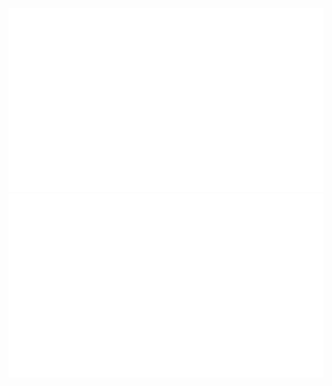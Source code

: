 <!-- ### Hi there 👋 -->

<!--
**Ramen5914/Ramen5914** is a ✨ _special_ ✨ repository because its `README.md` (this file) appears on your GitHub profile.

Here are some ideas to get you started:

- 🔭 I’m currently working on ...
- 🌱 I’m currently learning ...
- 👯 I’m looking to collaborate on ...
- 🤔 I’m looking for help with ...
- 💬 Ask me about ...
- 📫 How to reach me: ...
- 😄 Pronouns: ...
- ⚡ Fun fact: ...
-->
![](https://raw.githubusercontent.com/Ramen5914/github-stats/master/generated/overview.svg)![](https://raw.githubusercontent.com/Ramen5914/github-stats/master/generated/languages.svg)
